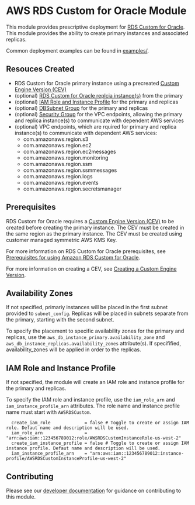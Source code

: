 # AWS RDS Custom for Oracle Module

This module provides prescriptive deployment for [RDS Custom for Oracle](https://docs.aws.amazon.com/AmazonRDS/latest/UserGuide/working-with-custom-oracle.html). This module provides the ability to create primary instances and associated replicas.

Common deployment examples can be found in [examples/](./examples).

## Resouces Created

* RDS Custom for Oracle primary instance using a precreated [Custom Engine Version (CEV)](https://docs.aws.amazon.com/AmazonRDS/latest/UserGuide/custom-cev.html)
* (optional) [RDS Custom for Oracle replcia instance(s)](https://docs.aws.amazon.com/AmazonRDS/latest/UserGuide/custom-rr.html) from the primary
* (optional) [IAM Role and Instance Profile](https://docs.aws.amazon.com/AmazonRDS/latest/UserGuide/custom-setup-orcl.html#custom-setup-orcl.iam-vpc) for the primary and replicas
* (optional) [DBSubnet Group](https://docs.aws.amazon.com/AmazonRDS/latest/UserGuide/custom-setup-orcl.html#custom-setup-orcl.iam-vpc) for the primary and replicas
* (optional) [Security Group](https://docs.aws.amazon.com/AmazonRDS/latest/UserGuide/custom-setup-orcl.html#custom-setup-orcl.iam-vpc) for the VPC endpoints, allowing the primary and replica instance(s) to communicate with dependent AWS services
* (optional) VPC endpoints, which are rquired for primary and replica instance(s) to communicate with dependent AWS services:
    * com.amazonaws.region.s3
    * com.amazonaws.region.ec2
    * com.amazonaws.region.ec2messages
    * com.amazonaws.region.monitoring
    * com.amazonaws.region.ssm
    * com.amazonaws.region.ssmmessages
    * com.amazonaws.region.logs
    * com.amazonaws.region.events
    * com.amazonaws.region.secretsmanager

## Prerequisites

RDS Custom for Oracle requires a [Custom Engine Version (CEV)](https://docs.aws.amazon.com/AmazonRDS/latest/UserGuide/custom-cev.html) to be created before creating the primary instance. The CEV must be created in the same region as the primary instance. The CEV must be created using customer managed symmetric AWS KMS Key.

For more information on RDS Custom for Oracle prerequisites, see [Prerequisites for using Amazon RDS Custom for Oracle](https://docs.aws.amazon.com/AmazonRDS/latest/UserGuide/custom-setup-orcl.html).

For more information on creating a CEV, see [Creating a Custom Engine Version](https://docs.aws.amazon.com/AmazonRDS/latest/UserGuide/custom-cev.create.html).

## Availability Zones

If not specified, primariy instances will be placed in the first subnet provided to `subnet_config`. Replicas will be placed in subnets separate from the primary, starting with the second subnet.

To specify the placement to specific availability zones for the primary and replicas, use the `aws_db_instance_primary.availability_zone` and `aws_db_instance_replicas.availability_zones` attribute(s). If specifified, availability_zones will be applied in order to the replicas.

## IAM Role and Instance Profile

If not specified, the module will create an IAM role and instance profile for the primary and replicas.

To specify the IAM role and instance profile, use the `iam_role_arn` and `iam_instance_profile_arn` attributes. The role name and instance profile name must start with `AWSRDSCustom`.

```hcl
  create_iam_role             = false # Toggle to create or assign IAM role. Defaut name and description will be used.
  iam_role_arn                = "arn:aws:iam::123456789012:role/AWSRDSCustomInstanceRole-us-west-2"
  create_iam_instance_profile = false # Toggle to create or assign IAM instance profile. Defaut name and description will be used.
  iam_instance_profile_arn    = "arn:aws:iam::123456789012:instance-profile/AWSRDSCustomInstanceProfile-us-west-2"
```

## Contributing

Please see our [developer documentation](https://github.com/aws-ia/terraform-aws-vpc/blob/main/contributing.md) for guidance on contributing to this module.